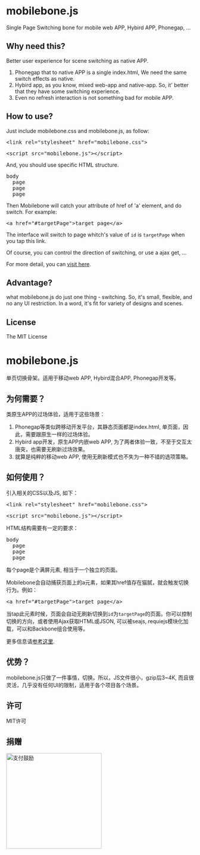 mobilebone.js
=============
Single Page Switching bone for mobile web APP, Hybird APP, Phonegap, ...

Why need this?
-----------------
Better user experience for scene switching as native APP. 
1. Phonegap that to native APP is a single index.html, We need the same switch effects as native.
2. Hybird app, as you know, mixed web-app and native-app. So, it' better that they have some switching experience.
3. Even no refresh interaction is not something bad for mobile APP.

How to use?
----------------
Just include mobilebone.css and mobilebone.js, as follow:
<pre>&lt;link rel="stylesheet" href="mobilebone.css"></pre>
<pre>&lt;script src="mobilebone.js">&lt;/script></pre>

And, you should use specific HTML structure. 
<pre>body
  page
  page
  page</pre>

Then Mobilebone will catch your attribute of href of 'a' element, and do switch. For example:
<pre>&lt;a href="#targetPage">target page&lt;/a></pre>

The interface will switch to page whitch's value of <code>id</code> is <code>targetPage</code> when you tap this link.

Of course, you can control the direction of switching, or use a ajax get, ...

For more detail, you can [visit here](http://www.zhangxinxu.com/wordpress/?p=4381). 

Advantage?
--------------
what mobilebone.js do just one thing - switching. So, it's small, flexible, and no any UI restriction. In a word, it's fit for variety of designs and scenes.

License
-------------------
The MIT License



mobilebone.js
=============
单页切换骨架。适用于移动web APP, Hybird混合APP, Phonegap开发等。

为何需要？
-------------
类原生APP的过场体验，适用于这些场景：
1. Phonegap等类似跨移动开发平台，其静态页面都是index.html, 单页面，因此，需要跟原生一样的过场体验。
2. Hybird app开发，原生APP内嵌web APP, 为了两者体验一致，不至于交互太唐突，也需要无刷新过场效果。
3. 就算是纯粹的移动web APP, 使用无刷新模式也不失为一种不错的选项策略。


如何使用？
---------------
引入相关的CSS以及JS, 如下：
<pre>&lt;link rel="stylesheet" href="mobilebone.css"></pre>
<pre>&lt;script src="mobilebone.js">&lt;/script></pre>

HTML结构需要有一定的要求：
<pre>body
  page
  page
  page</pre>
  
每个page是个满屏元素, 相当于一个独立的页面。

Mobilebone会自动捕获页面上的a元素，如果其href值存在猫腻，就会触发切换行为。例如：
<pre>&lt;a href="#targetPage">target page&lt;/a></pre>

当tap此元素时候，页面会自动无刷新切换到<code>id</code>为<code>targetPage</code>的页面。你可以控制切换的方向，或者使用Ajax获取HTML或JSON, 可以被seajs, requiejs模块化加载，可以和Backbone组合使用等。

更多信息请[参考这里](http://www.zhangxinxu.com/wordpress/?p=4381). 

优势？
------------------
mobilebone.js只做了一件事情，切换。所以，JS文件很小，gzip后3~4K, 而且很灵活，几乎没有任何UI的限制，适用于各个项目各个场景。


许可
-------------------
MIT许可

捐赠
------------------
<img src="http://www.zhangxinxu.com/alipay.png" width="256" height="256" alt="支付鼓励">

